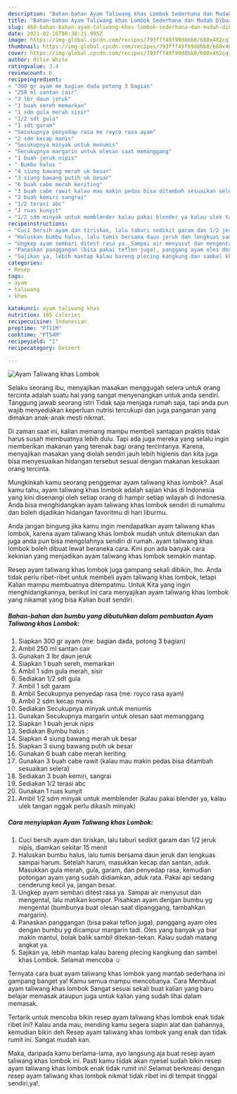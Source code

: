 ```yaml
---
description: "Bahan-bahan Ayam Taliwang khas Lombok Sederhana dan Mudah Dibuat"
title: "Bahan-bahan Ayam Taliwang khas Lombok Sederhana dan Mudah Dibuat"
slug: 468-bahan-bahan-ayam-taliwang-khas-lombok-sederhana-dan-mudah-dibuat
date: 2021-02-16T06:38:21.995Z
image: https://img-global.cpcdn.com/recipes/793fff49f99d8bb8/680x482cq70/ayam-taliwang-khas-lombok-foto-resep-utama.jpg
thumbnail: https://img-global.cpcdn.com/recipes/793fff49f99d8bb8/680x482cq70/ayam-taliwang-khas-lombok-foto-resep-utama.jpg
cover: https://img-global.cpcdn.com/recipes/793fff49f99d8bb8/680x482cq70/ayam-taliwang-khas-lombok-foto-resep-utama.jpg
author: Ollie White
ratingvalue: 3.4
reviewcount: 6
recipeingredient:
- "300 gr ayam me bagian dada potong 3 bagian"
- "250 ml santan cair"
- "3 lbr daun jeruk"
- "1 buah sereh memarkan"
- "1 sdm gula merah sisir"
- "1/2 sdt gula"
- "1 sdt garam"
- "Secukupnya penyedap rasa me royco rasa ayam"
- "2 sdm kecap manis"
- "Secukupnya minyak untuk menumis"
- "Secukupnya margarin untuk olesan saat memanggang"
- "1 buah jeruk nipis"
- " Bumbu halus "
- "4 siung bawang merah uk besar"
- "3 siung bawang putih uk besar"
- "6 buah cabe merah keriting"
- "3 buah cabe rawit kalau mau makin pedas bisa ditambah sesuaikan selera"
- "3 buah kemiri sangrai"
- "1/2 terasi abc"
- "1 ruas kunyit"
- "1/2 sdm minyak untuk memblender kalau pakai blender ya kalau ulek tangan nggak perlu dikasih minyak"
recipeinstructions:
- "Cuci bersih ayam dan tiriskan, lalu taburi sedikit garam dan 1/2 jeruk nipis, diamkan sekitar 15 menit"
- "Haluskan bumbu halus, lalu tumis bersama daun jeruk dan lengkuas sampai harum. Setelah harum, masukkan kecap dan santan, aduk. Masukkan gula merah, gula, garam, dan penyedap rasa, kemudian potongan ayam yang sudah didiamkan, aduk rata. Pakai api sedang cenderung kecil ya, jangan besar."
- "Ungkep ayam sembari ditest rasa ya. Sampai air menyusut dan mengental, lalu matikan kompor. Pisahkan ayam dengan bumbu yg mengental (bumbunya buat olesan saat dipanggang, tambahkan margarin)."
- "Panaskan panggangan (bisa pakai teflon juga), panggang ayam oles dengan bumbu yg dicampur margarin tadi. Oles yang banyak ya biar makin mantul, bolak balik sambil ditekan-tekan. Kalau sudah matang angkat ya."
- "Sajikan ya, lebih mantap kalau bareng plecing kangkung dan sambel khas Lombok. Selamat mencoba ☺"
categories:
- Resep
tags:
- ayam
- taliwang
- khas

katakunci: ayam taliwang khas 
nutrition: 165 calories
recipecuisine: Indonesian
preptime: "PT11M"
cooktime: "PT54M"
recipeyield: "1"
recipecategory: Dessert

---
```



![Ayam Taliwang khas Lombok](https://img-global.cpcdn.com/recipes/793fff49f99d8bb8/680x482cq70/ayam-taliwang-khas-lombok-foto-resep-utama.jpg)

Selaku seorang ibu, menyajikan masakan menggugah selera untuk orang tercinta adalah suatu hal yang sangat menyenangkan untuk anda sendiri. Tanggung jawab seorang istri Tidak saja menjaga rumah saja, tapi anda pun wajib menyediakan keperluan nutrisi tercukupi dan juga panganan yang dimakan anak-anak mesti nikmat.

Di zaman  saat ini, kalian memang mampu membeli santapan praktis tidak harus susah membuatnya lebih dulu. Tapi ada juga mereka yang selalu ingin memberikan makanan yang terenak bagi orang tercintanya. Karena, menyajikan masakan yang diolah sendiri jauh lebih higienis dan kita juga bisa menyesuaikan hidangan tersebut sesuai dengan makanan kesukaan orang tercinta. 



Mungkinkah kamu seorang penggemar ayam taliwang khas lombok?. Asal kamu tahu, ayam taliwang khas lombok adalah sajian khas di Indonesia yang kini disenangi oleh setiap orang di hampir setiap wilayah di Indonesia. Anda bisa menghidangkan ayam taliwang khas lombok sendiri di rumahmu dan boleh dijadikan hidangan favoritmu di hari liburmu.

Anda jangan bingung jika kamu ingin mendapatkan ayam taliwang khas lombok, karena ayam taliwang khas lombok mudah untuk ditemukan dan juga anda pun bisa mengolahnya sendiri di rumah. ayam taliwang khas lombok boleh dibuat lewat beraneka cara. Kini pun ada banyak cara kekinian yang menjadikan ayam taliwang khas lombok semakin mantap.

Resep ayam taliwang khas lombok juga gampang sekali dibikin, lho. Anda tidak perlu ribet-ribet untuk membeli ayam taliwang khas lombok, tetapi Kalian mampu membuatnya ditempatmu. Untuk Kita yang ingin menghidangkannya, berikut ini cara menyajikan ayam taliwang khas lombok yang nikamat yang bisa Kalian buat sendiri.

<!--inarticleads1-->

##### Bahan-bahan dan bumbu yang dibutuhkan dalam pembuatan Ayam Taliwang khas Lombok:

1. Siapkan 300 gr ayam (me: bagian dada, potong 3 bagian)
1. Ambil 250 ml santan cair
1. Gunakan 3 lbr daun jeruk
1. Siapkan 1 buah sereh, memarkan
1. Ambil 1 sdm gula merah, sisir
1. Sediakan 1/2 sdt gula
1. Ambil 1 sdt garam
1. Ambil Secukupnya penyedap rasa (me: royco rasa ayam)
1. Ambil 2 sdm kecap manis
1. Sediakan Secukupnya minyak untuk menumis
1. Gunakan Secukupnya margarin untuk olesan saat memanggang
1. Siapkan 1 buah jeruk nipis
1. Sediakan  Bumbu halus :
1. Siapkan 4 siung bawang merah uk besar
1. Siapkan 3 siung bawang putih uk besar
1. Gunakan 6 buah cabe merah keriting
1. Gunakan 3 buah cabe rawit (kalau mau makin pedas bisa ditambah sesuaikan selera)
1. Sediakan 3 buah kemiri, sangrai
1. Sediakan 1/2 terasi abc
1. Gunakan 1 ruas kunyit
1. Ambil 1/2 sdm minyak untuk memblender (kalau pakai blender ya, kalau ulek tangan nggak perlu dikasih minyak)




<!--inarticleads2-->

##### Cara menyiapkan Ayam Taliwang khas Lombok:

1. Cuci bersih ayam dan tiriskan, lalu taburi sedikit garam dan 1/2 jeruk nipis, diamkan sekitar 15 menit
1. Haluskan bumbu halus, lalu tumis bersama daun jeruk dan lengkuas sampai harum. Setelah harum, masukkan kecap dan santan, aduk. Masukkan gula merah, gula, garam, dan penyedap rasa, kemudian potongan ayam yang sudah didiamkan, aduk rata. Pakai api sedang cenderung kecil ya, jangan besar.
1. Ungkep ayam sembari ditest rasa ya. Sampai air menyusut dan mengental, lalu matikan kompor. Pisahkan ayam dengan bumbu yg mengental (bumbunya buat olesan saat dipanggang, tambahkan margarin).
1. Panaskan panggangan (bisa pakai teflon juga), panggang ayam oles dengan bumbu yg dicampur margarin tadi. Oles yang banyak ya biar makin mantul, bolak balik sambil ditekan-tekan. Kalau sudah matang angkat ya.
1. Sajikan ya, lebih mantap kalau bareng plecing kangkung dan sambel khas Lombok. Selamat mencoba ☺




Ternyata cara buat ayam taliwang khas lombok yang mantab sederhana ini gampang banget ya! Kamu semua mampu mencobanya. Cara Membuat ayam taliwang khas lombok Sangat sesuai sekali buat kalian yang baru belajar memasak ataupun juga untuk kalian yang sudah lihai dalam memasak.

Tertarik untuk mencoba bikin resep ayam taliwang khas lombok enak tidak ribet ini? Kalau anda mau, mending kamu segera siapin alat dan bahannya, kemudian bikin deh Resep ayam taliwang khas lombok yang enak dan tidak rumit ini. Sangat mudah kan. 

Maka, daripada kamu berlama-lama, ayo langsung aja buat resep ayam taliwang khas lombok ini. Pasti kamu tiidak akan nyesel sudah bikin resep ayam taliwang khas lombok enak tidak rumit ini! Selamat berkreasi dengan resep ayam taliwang khas lombok nikmat tidak ribet ini di tempat tinggal sendiri,ya!.

